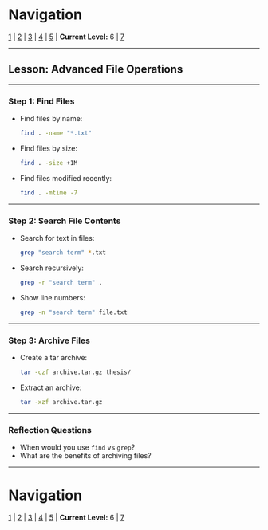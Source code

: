 # Navigation
[1](./unix-shell-basics-creating-files-lv1.md) | [2](./unix-shell-basics-creating-files-lv2.md) | [3](./unix-shell-basics-creating-files-lv3.md) | [4](./unix-shell-basics-creating-files-lv4.md) | [5](./unix-shell-basics-creating-files-lv5.md) | **Current Level:** 6 | [7](./unix-shell-basics-creating-files-lv7.md)

---

## Lesson: Advanced File Operations

---

### Step 1: Find Files

* Find files by name:

  ```bash
  find . -name "*.txt"
  ```

* Find files by size:

  ```bash
  find . -size +1M
  ```

* Find files modified recently:

  ```bash
  find . -mtime -7
  ```

---

### Step 2: Search File Contents

* Search for text in files:

  ```bash
  grep "search term" *.txt
  ```

* Search recursively:

  ```bash
  grep -r "search term" .
  ```

* Show line numbers:

  ```bash
  grep -n "search term" file.txt
  ```

---

### Step 3: Archive Files

* Create a tar archive:

  ```bash
  tar -czf archive.tar.gz thesis/
  ```

* Extract an archive:

  ```bash
  tar -xzf archive.tar.gz
  ```

---

### Reflection Questions

* When would you use `find` vs `grep`?
* What are the benefits of archiving files?

---

# Navigation
[1](./unix-shell-basics-creating-files-lv1.md) | [2](./unix-shell-basics-creating-files-lv2.md) | [3](./unix-shell-basics-creating-files-lv3.md) | [4](./unix-shell-basics-creating-files-lv4.md) | [5](./unix-shell-basics-creating-files-lv5.md) | **Current Level:** 6 | [7](./unix-shell-basics-creating-files-lv7.md)
